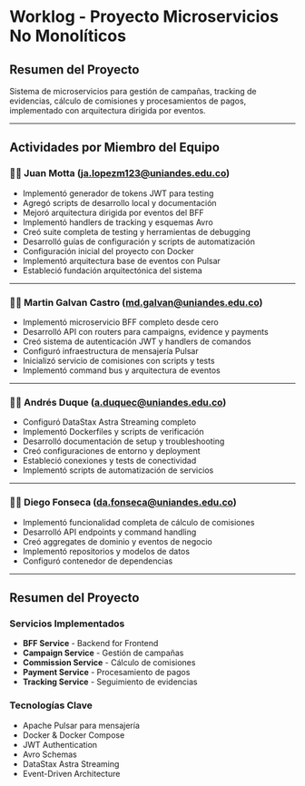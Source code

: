 # Worklog - Proyecto Microservicios No Monolíticos

## Resumen del Proyecto

Sistema de microservicios para gestión de campañas, tracking de evidencias, cálculo de comisiones y procesamientos de pagos, implementado con arquitectura dirigida por eventos.

---

## Actividades por Miembro del Equipo

### 👨‍💻 **Juan Motta** (ja.lopezm123@uniandes.edu.co)

- Implementó generador de tokens JWT para testing
- Agregó scripts de desarrollo local y documentación
- Mejoró arquitectura dirigida por eventos del BFF
- Implementó handlers de tracking y esquemas Avro
- Creó suite completa de testing y herramientas de debugging
- Desarrolló guías de configuración y scripts de automatización
- Configuración inicial del proyecto con Docker
- Implementó arquitectura base de eventos con Pulsar
- Estableció fundación arquitectónica del sistema

---

### 👨‍💻 **Martin Galvan Castro** (md.galvan@uniandes.edu.co)

- Implementó microservicio BFF completo desde cero
- Desarrolló API con routers para campaigns, evidence y payments
- Creó sistema de autenticación JWT y handlers de comandos
- Configuró infraestructura de mensajería Pulsar
- Inicializó servicio de comisiones con scripts y tests
- Implementó command bus y arquitectura de eventos

---

### 👨‍💻 **Andrés Duque** (a.duquec@uniandes.edu.co)

- Configuró DataStax Astra Streaming completo
- Implementó Dockerfiles y scripts de verificación
- Desarrolló documentación de setup y troubleshooting
- Creó configuraciones de entorno y deployment
- Estableció conexiones y tests de conectividad
- Implementó scripts de automatización de servicios

---

### 👨‍💻 **Diego Fonseca** (da.fonseca@uniandes.edu.co)

- Implementó funcionalidad completa de cálculo de comisiones
- Desarrolló API endpoints y command handling
- Creó aggregates de dominio y eventos de negocio
- Implementó repositorios y modelos de datos
- Configuró contenedor de dependencias

---

## Resumen del Proyecto

### Servicios Implementados

- **BFF Service** - Backend for Frontend
- **Campaign Service** - Gestión de campañas  
- **Commission Service** - Cálculo de comisiones
- **Payment Service** - Procesamiento de pagos
- **Tracking Service** - Seguimiento de evidencias

### Tecnologías Clave

- Apache Pulsar para mensajería
- Docker & Docker Compose
- JWT Authentication
- Avro Schemas
- DataStax Astra Streaming
- Event-Driven Architecture
